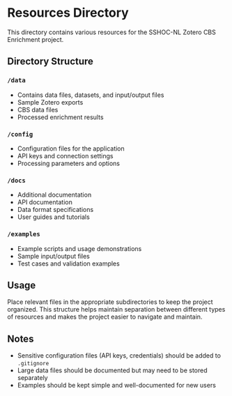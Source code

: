 # Resources Directory

This directory contains various resources for the SSHOC-NL Zotero CBS Enrichment project.

## Directory Structure

### `/data`
- Contains data files, datasets, and input/output files
- Sample Zotero exports
- CBS data files
- Processed enrichment results

### `/config`
- Configuration files for the application
- API keys and connection settings
- Processing parameters and options

### `/docs`
- Additional documentation
- API documentation
- Data format specifications
- User guides and tutorials

### `/examples`
- Example scripts and usage demonstrations
- Sample input/output files
- Test cases and validation examples

## Usage

Place relevant files in the appropriate subdirectories to keep the project organized. This structure helps maintain separation between different types of resources and makes the project easier to navigate and maintain.

## Notes

- Sensitive configuration files (API keys, credentials) should be added to `.gitignore`
- Large data files should be documented but may need to be stored separately
- Examples should be kept simple and well-documented for new users

